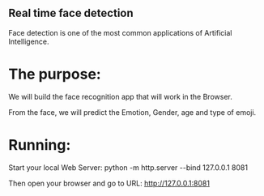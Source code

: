 ## Real time face detection
Face detection is one of the most common applications of Artificial Intelligence.

# The purpose:
We will build the face recognition app that will work in the Browser. 

From the face, we will predict the Emotion, Gender, age and type of emoji.

# Running:
Start your local Web Server: python -m http.server --bind 127.0.0.1 8081

Then open your browser and go to URL: http://127.0.0.1:8081

